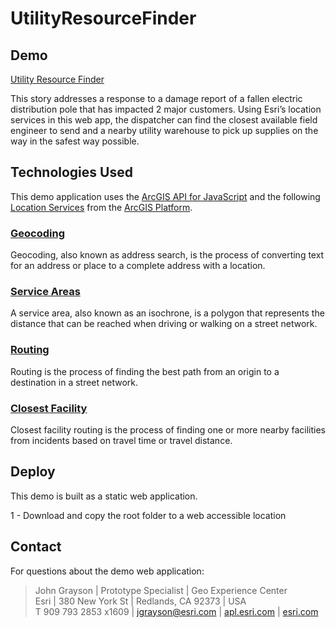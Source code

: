 # UtilityResourceFinder

## Demo
[Utility Resource Finder](https://apl.bd.esri.com/Platform/UtilityResourceFinder/index.html)

This story addresses a response to a damage report of a fallen electric distribution pole that has impacted 2 major customers. Using Esri’s location services in this web app, the dispatcher can find the closest available field engineer to send and a nearby utility warehouse to pick up supplies on the way in the safest way possible.

## Technologies Used

This demo application uses the [ArcGIS API for JavaScript](https://developers.arcgis.com/javascript/latest/) and the following [Location Services](https://developers.arcgis.com/documentation/mapping-apis-and-services/services/) from the [ArcGIS Platform](https://developers.arcgis.com/documentation/mapping-apis-and-services/arcgis-platform/).

### [Geocoding](https://developers.arcgis.com/documentation/mapping-apis-and-services/search/geocoding/)
Geocoding, also known as address search, is the process of converting text for an address or place to a complete address with a location.

### [Service Areas](https://developers.arcgis.com/documentation/mapping-apis-and-services/routing/service-areas/)
A service area, also known as an isochrone, is a polygon that represents the distance that can be reached when driving or walking on a street network.

### [Routing](https://developers.arcgis.com/documentation/mapping-apis-and-services/routing/routing/)
Routing is the process of finding the best path from an origin to a destination in a street network.

### [Closest Facility](https://developers.arcgis.com/documentation/mapping-apis-and-services/routing/closest-facility-routing/)
Closest facility routing is the process of finding one or more nearby facilities from incidents based on travel time or travel distance.

## Deploy

This demo is built as a static web application.

1 - Download and copy the root folder to a web accessible location

## Contact

For questions about the demo web application:
> John Grayson | Prototype Specialist | Geo Experience Center\
> Esri | 380 New York St | Redlands, CA 92373 | USA\
> T 909 793 2853 x1609 | [jgrayson@esri.com](mailto:jgrayson@esri.com?subject=UtilityResourceFinder%20on%20GitHub&body=Hi%20John,%0A%20%20I%20have%20a%20quesiton%20about%20the%20Utility%20Resouce%20Finder%20demo.) | [apl.esri.com](https://apl.esri.com) | [esri.com](https://www.esri.com)
